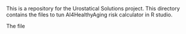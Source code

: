This is a repository for the Urostatical Solutions project. This directory contains the files to tun AI4HealthyAging risk calculator in R studio.

The file 
